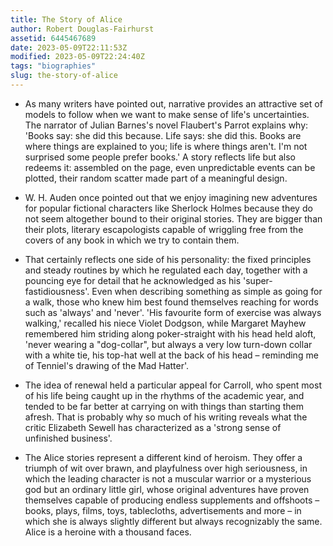 ```yaml
---
title: The Story of Alice
author: Robert Douglas-Fairhurst
assetid: 6445467689
date: 2023-05-09T22:11:53Z
modified: 2023-05-09T22:24:40Z
tags: "biographies"
slug: the-story-of-alice
---
```


*  As many writers have pointed out, narrative provides an attractive set of models to follow when we want to make sense of life's uncertainties. The narrator of Julian Barnes's novel Flaubert's Parrot explains why: 'Books say: she did this because. Life says: she did this. Books are where things are explained to you; life is where things aren't. I'm not surprised some people prefer books.' A story reflects life but also redeems it: assembled on the page, even unpredictable events can be plotted, their random scatter made part of a meaningful design.

*  W. H. Auden once pointed out that we enjoy imagining new adventures for popular fictional characters like Sherlock Holmes because they do not seem altogether bound to their original stories. They are bigger than their plots, literary escapologists capable of wriggling free from the covers of any book in which we try to contain them.

*  That certainly reflects one side of his personality: the fixed principles and steady routines by which he regulated each day, together with a pouncing eye for detail that he acknowledged as his 'super-fastidiousness'. Even when describing something as simple as going for a walk, those who knew him best found themselves reaching for words such as 'always' and 'never'. 'His favourite form of exercise was always walking,' recalled his niece Violet Dodgson, while Margaret Mayhew remembered him striding along poker-straight with his head held aloft, 'never wearing a "dog-collar", but always a very low turn-down collar with a white tie, his top-hat well at the back of his head – reminding me of Tenniel's drawing of the Mad Hatter'.

*  The idea of renewal held a particular appeal for Carroll, who spent most of his life being caught up in the rhythms of the academic year, and tended to be far better at carrying on with things than starting them afresh. That is probably why so much of his writing reveals what the critic Elizabeth Sewell has characterized as a 'strong sense of unfinished business'.

*  The Alice stories represent a different kind of heroism. They offer a triumph of wit over brawn, and playfulness over high seriousness, in which the leading character is not a muscular warrior or a mysterious god but an ordinary little girl, whose original adventures have proven themselves capable of producing endless supplements and offshoots – books, plays, films, toys, tablecloths, advertisements and more – in which she is always slightly different but always recognizably the same. Alice is a heroine with a thousand faces.

